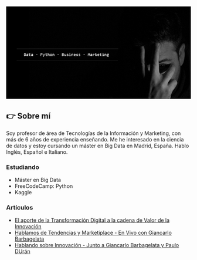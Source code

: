 ![Esta es una imagen](https://github.com/DofusCL/DofusCL/blob/main/github_profile_img.png)

## :point_right: Sobre mí
Soy profesor de área de Tecnologías de la Información y Marketing, con más de 6 años de experiencia enseñando. Me he interesado en la ciencia de datos y estoy cursando un máster en Big Data en Madrid, España. Hablo Inglés, Español e Italiano. 

### Estudiando
- Máster en Big Data
- FreeCodeCamp: Python
- Kaggle

### Artículos
- <a href="https://www.linkedin.com/pulse/el-aporte-de-la-transformaci%C3%B3n-digital-cadena-valor-bosoni-spinetto/" rel="nofollow" target="_blank">El aporte de la Transformación Digital a la cadena de Valor de la Innovación</a>
- <a href="https://www.youtube.com/watch?v=Y93omvD1PE8" rel="nofollow" target="_blank">Hablamos de Tendencias y Marketiplace - En Vivo con Giancarlo Barbagelata</a>
- <a href="https://www.youtube.com/watch?v=FZeiPC8LdqM" rel="nofollow" target="_blank">Hablando sobre Innovación - Junto a Giancarlo Barbagelata y Paulo DUrán</a>
 
<!---
DofusCL/DofusCL is a ✨ special ✨ repository because its `README.md` (this file) appears on your GitHub profile.
You can click the Preview link to take a look at your changes.
--->
